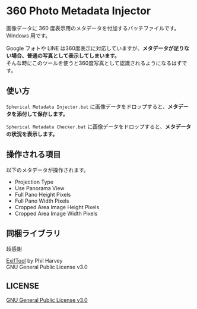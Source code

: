 # 360 Photo Metadata Injector
画像データに 360 度表示用のメタデータを付加するバッチファイルです。  
Windows 用です。

Google フォトや LINE は360度表示に対応していますが、**メタデータが足りない場合、普通の写真として表示してしまいます。**  
そんな時にこのツールを使うと360度写真として認識されるようになるはずです。

## 使い方
`Spherical Metadata Injector.bat` に画像データをドロップすると、**メタデータを添付して保存します。**

`Spherical Metadata Checker.bat` に画像データをドロップすると、**メタデータの状況を表示します。**

## 操作される項目
以下のメタデータが操作されます。
- Projection Type
- Use Panorama View
- Full Pano Height Pixels
- Full Pano Width Pixels
- Cropped Area Image Height Pixels
- Cropped Area Image Width Pixels

## 同梱ライブラリ
超感謝

[ExifTool](https://www.sno.phy.queensu.ca/~phil/exiftool/) by Phil Harvey  
GNU General Public License v3.0

## LICENSE
[GNU General Public License v3.0](https://github.com/yutokun/360-Photo-Metadata-Injector/blob/master/LICENSE)